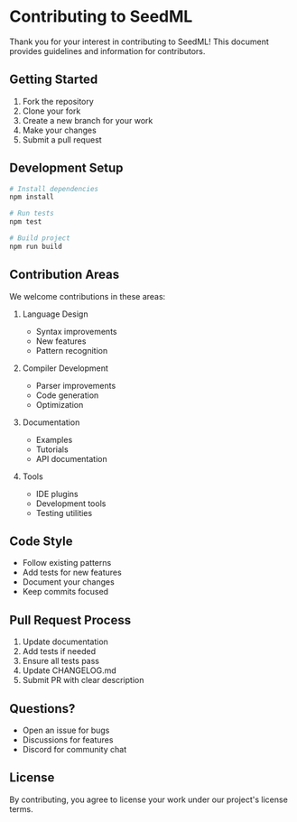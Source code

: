 # Contributing to SeedML

Thank you for your interest in contributing to SeedML! This document provides guidelines and information for contributors.

## Getting Started

1. Fork the repository
2. Clone your fork
3. Create a new branch for your work
4. Make your changes
5. Submit a pull request

## Development Setup

```bash
# Install dependencies
npm install

# Run tests
npm test

# Build project
npm run build
```

## Contribution Areas

We welcome contributions in these areas:

1. Language Design
   - Syntax improvements
   - New features
   - Pattern recognition

2. Compiler Development
   - Parser improvements
   - Code generation
   - Optimization

3. Documentation
   - Examples
   - Tutorials
   - API documentation

4. Tools
   - IDE plugins
   - Development tools
   - Testing utilities

## Code Style

- Follow existing patterns
- Add tests for new features
- Document your changes
- Keep commits focused

## Pull Request Process

1. Update documentation
2. Add tests if needed
3. Ensure all tests pass
4. Update CHANGELOG.md
5. Submit PR with clear description

## Questions?

- Open an issue for bugs
- Discussions for features
- Discord for community chat

## License

By contributing, you agree to license your work under our project's license terms.

